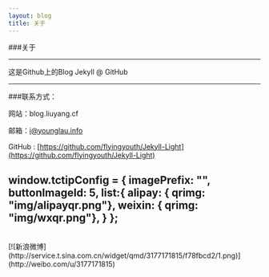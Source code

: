 ```yaml
---
layout: blog
title: 关于
---
```

	
###关于

----

这是Github上的Blog Jekyll @ GitHub

----

###联系方式：

网站：blog.liuyang.cf

邮箱：i@younglau.info	

GitHub : [https://github.com/flyingyouth/Jekyll-Light](https://github.com/flyingyouth/Jekyll-Light)

window.tctipConfig = {
			imagePrefix:  "",
			buttonImageId: 5,
			list:{
				alipay: { qrimg: "img/alipayqr.png"},
				weixin: { qrimg: "img/wxqr.png"},
			}
		};
	</script>
	<script src="js/tctip.min.js"></script>
----
<br> 
[![新浪微博](http://service.t.sina.com.cn/widget/qmd/3177171815/f78fbcd2/1.png)](http://weibo.com/u/3177171815)
